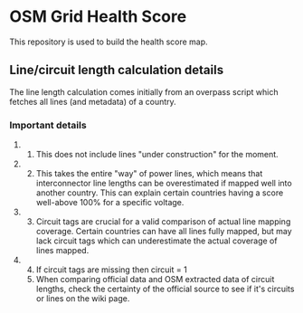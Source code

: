 # OSM Grid Health Score
This repository is used to build the health score map.


## Line/circuit length calculation details
The line length calculation comes initially from an overpass script which fetches all lines (and metadata) of a country. 
### Important details
1) 1) This does not include lines "under construction" for the moment.
2) 2) This takes the entire "way" of power lines, which means that interconnector line lengths can be overestimated if mapped well into another country. This can explain certain countries having a score well-above 100% for a specific voltage.
3) 3) Circuit tags are crucial for a valid comparison of actual line mapping coverage. Certain countries can have all lines fully mapped, but may lack circuit tags which can underestimate the actual coverage of lines mapped.
4) 4) If circuit tags are missing then circuit = 1
   5) When comparing official data and OSM extracted data of circuit lengths, check the certainty of the official source to see if it's circuits or lines on the wiki page.
